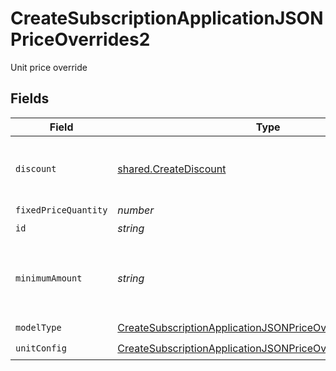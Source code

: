 # CreateSubscriptionApplicationJSONPriceOverrides2

Unit price override


## Fields

| Field                                                                                                                                               | Type                                                                                                                                                | Required                                                                                                                                            | Description                                                                                                                                         | Example                                                                                                                                             |
| --------------------------------------------------------------------------------------------------------------------------------------------------- | --------------------------------------------------------------------------------------------------------------------------------------------------- | --------------------------------------------------------------------------------------------------------------------------------------------------- | --------------------------------------------------------------------------------------------------------------------------------------------------- | --------------------------------------------------------------------------------------------------------------------------------------------------- |
| `discount`                                                                                                                                          | [shared.CreateDiscount](../../models/shared/creatediscount.md)                                                                                      | :heavy_minus_sign:                                                                                                                                  | The subscription's override discount for this price.                                                                                                |                                                                                                                                                     |
| `fixedPriceQuantity`                                                                                                                                | *number*                                                                                                                                            | :heavy_minus_sign:                                                                                                                                  | N/A                                                                                                                                                 |                                                                                                                                                     |
| `id`                                                                                                                                                | *string*                                                                                                                                            | :heavy_check_mark:                                                                                                                                  | N/A                                                                                                                                                 |                                                                                                                                                     |
| `minimumAmount`                                                                                                                                     | *string*                                                                                                                                            | :heavy_minus_sign:                                                                                                                                  | The subscription's override minimum amount for this price.                                                                                          | 1.23                                                                                                                                                |
| `modelType`                                                                                                                                         | [CreateSubscriptionApplicationJSONPriceOverrides2ModelType](../../models/operations/createsubscriptionapplicationjsonpriceoverrides2modeltype.md)   | :heavy_check_mark:                                                                                                                                  | N/A                                                                                                                                                 | unit                                                                                                                                                |
| `unitConfig`                                                                                                                                        | [CreateSubscriptionApplicationJSONPriceOverrides2UnitConfig](../../models/operations/createsubscriptionapplicationjsonpriceoverrides2unitconfig.md) | :heavy_check_mark:                                                                                                                                  | N/A                                                                                                                                                 |                                                                                                                                                     |